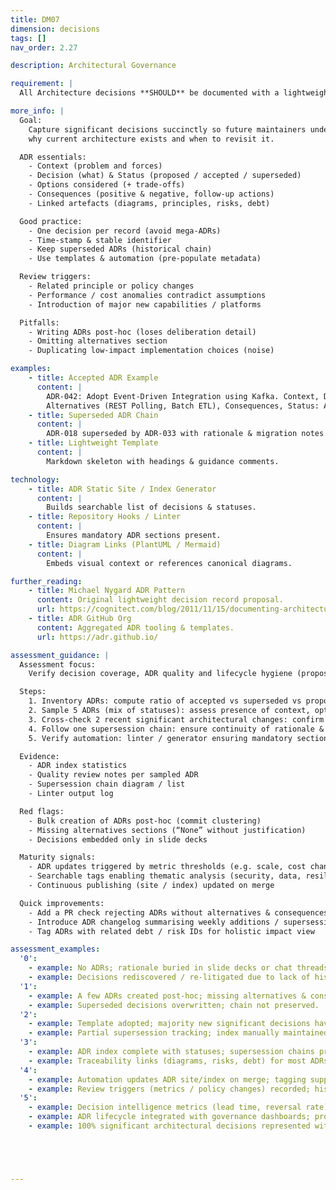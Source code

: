 ```yaml
---
title: DM07
dimension: decisions
tags: []
nav_order: 2.27

description: Architectural Governance

requirement: |
  All Architecture decisions **SHOULD** be documented with a lightweight Architecture Decision Record with options and clear rationale. E.g. SEQF Any Decision Record Template (GitHub)

more_info: |
  Goal:
    Capture significant decisions succinctly so future maintainers understand
    why current architecture exists and when to revisit it.

  ADR essentials:
    - Context (problem and forces)
    - Decision (what) & Status (proposed / accepted / superseded)
    - Options considered (+ trade-offs)
    - Consequences (positive & negative, follow-up actions)
    - Linked artefacts (diagrams, principles, risks, debt)

  Good practice:
    - One decision per record (avoid mega-ADRs)
    - Time-stamp & stable identifier
    - Keep superseded ADRs (historical chain)
    - Use templates & automation (pre-populate metadata)

  Review triggers:
    - Related principle or policy changes
    - Performance / cost anomalies contradict assumptions
    - Introduction of major new capabilities / platforms

  Pitfalls:
    - Writing ADRs post-hoc (loses deliberation detail)
    - Omitting alternatives section
    - Duplicating low-impact implementation choices (noise)

examples: 
    - title: Accepted ADR Example
      content: |
        ADR-042: Adopt Event-Driven Integration using Kafka. Context, Decision,
        Alternatives (REST Polling, Batch ETL), Consequences, Status: Accepted.
    - title: Superseded ADR Chain
      content: |
        ADR-018 superseded by ADR-033 with rationale & migration notes.
    - title: Lightweight Template
      content: |
        Markdown skeleton with headings & guidance comments.

technology:
    - title: ADR Static Site / Index Generator
      content: |
        Builds searchable list of decisions & statuses.
    - title: Repository Hooks / Linter
      content: |
        Ensures mandatory ADR sections present.
    - title: Diagram Links (PlantUML / Mermaid)
      content: |
        Embeds visual context or references canonical diagrams.

further_reading:
    - title: Michael Nygard ADR Pattern
      content: Original lightweight decision record proposal.
      url: https://cognitect.com/blog/2011/11/15/documenting-architecture-decisions
    - title: ADR GitHub Org
      content: Aggregated ADR tooling & templates.
      url: https://adr.github.io/

assessment_guidance: |
  Assessment focus:
    Verify decision coverage, ADR quality and lifecycle hygiene (proposed → accepted → superseded) supporting architectural traceability.

  Steps:
    1. Inventory ADRs: compute ratio of accepted vs superseded vs proposed; look for abandoned proposals.
    2. Sample 5 ADRs (mix of statuses): assess presence of context, options, consequences & links; note any template drift.
    3. Cross-check 2 recent significant architectural changes: confirm an ADR exists or rationale documented why not.
    4. Follow one supersession chain: ensure continuity of rationale & migration actions.
    5. Verify automation: linter / generator ensuring mandatory sections present.

  Evidence:
    - ADR index statistics
    - Quality review notes per sampled ADR
    - Supersession chain diagram / list
    - Linter output log

  Red flags:
    - Bulk creation of ADRs post-hoc (commit clustering)
    - Missing alternatives sections (“None” without justification)
    - Decisions embedded only in slide decks

  Maturity signals:
    - ADR updates triggered by metric thresholds (e.g. scale, cost changes)
    - Searchable tags enabling thematic analysis (security, data, resilience)
    - Continuous publishing (site / index) updated on merge

  Quick improvements:
    - Add a PR check rejecting ADRs without alternatives & consequences
    - Introduce ADR changelog summarising weekly additions / supersessions
    - Tag ADRs with related debt / risk IDs for holistic impact view

assessment_examples:
  '0':
    - example: No ADRs; rationale buried in slide decks or chat threads.
    - example: Decisions rediscovered / re-litigated due to lack of history.
  '1':
    - example: A few ADRs created post-hoc; missing alternatives & consequences sections.
    - example: Superseded decisions overwritten; chain not preserved.
  '2':
    - example: Template adopted; majority new significant decisions have ADRs; some lack thorough alternative analysis.
    - example: Partial supersession tracking; index manually maintained.
  '3':
    - example: ADR index complete with statuses; supersession chains preserved; linter ensures mandatory sections.
    - example: Traceability links (diagrams, risks, debt) for most ADRs.
  '4':
    - example: Automation updates ADR site/index on merge; tagging supports thematic queries.
    - example: Review triggers (metrics / policy changes) recorded; historical accuracy audited.
  '5':
    - example: Decision intelligence metrics (lead time, reversal rate) tracked & improving.
    - example: ADR lifecycle integrated with governance dashboards; proactive revisit triggers executed.
    - example: 100% significant architectural decisions represented with high-quality ADR chains.





---
```

